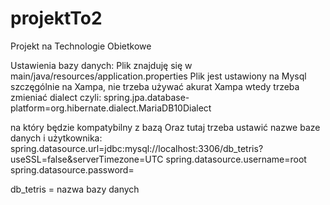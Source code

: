 # projektTo2
Projekt na Technologie Obietkowe 

Ustawienia bazy danych:
Plik znajduję się w main/java/resources/application.properties
Plik jest ustawiony na Mysql szczęgólnie na Xampa, nie trzeba używać akurat Xampa wtedy trzeba zmieniać dialect czyli:
spring.jpa.database-platform=org.hibernate.dialect.MariaDB10Dialect 

na który będzie kompatybilny z bazą
Oraz tutaj trzeba ustawić nazwe baze danych i użytkownika:
spring.datasource.url=jdbc:mysql://localhost:3306/db_tetris?useSSL=false&serverTimezone=UTC
spring.datasource.username=root
spring.datasource.password=

db_tetris = nazwa bazy danych
